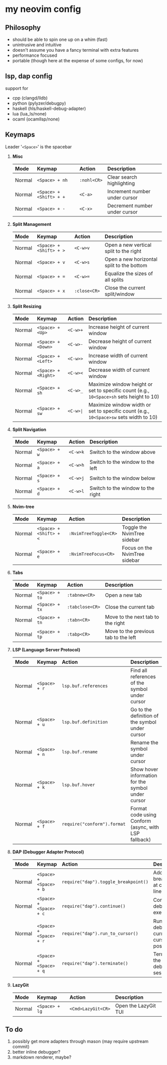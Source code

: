 # my neovim config
## Philosophy
- should be able to spin one up on a whim (fast)
- unintrusive and intuitive
- doesn't assume you have a fancy terminal with extra features
- performance focused
- portable (though here at the expense of some configs, for now)

## lsp, dap config
support for 
- cpp (clangd/lldb)
- python (pylyzer/debugpy)
- haskell (hls/haskell-debug-adapter)
- lua (lua\_ls/none)
- ocaml (ocamllsp/none)

## Keymaps
Leader '`<Space>`' is the spacebar

1.  **Misc**

    | Mode   | Keymap        | Action                      | Description                          |
    | :----- | :------------ | :-------------------------- | :----------------------------------- |
    | Normal | `<Space> + nh`    | `:nohl<CR>`                 | Clear search highlighting            |
    | Normal | `<Space> + <Shift> + + `     | `<C-a>`                     | Increment number under cursor        |
    | Normal | `<Space> + -`     | `<C-x>`                     | Decrement number under cursor        |

2.  **Split Management**

    | Mode   | Keymap        | Action                      | Description                                   |
    | :----- | :------------ | :-------------------------- | :-------------------------------------------- |
    | Normal | `<Space> + <Shift> + >`     | `<C-w>v`                    | Open a new vertical split to the right        |
    | Normal | `<Space> + v`     | `<C-w>s`                    | Open a new horizontal split to the bottom     |
    | Normal | `<Space> + =`     | `<C-w>=`                    | Equalize the sizes of all splits              |
    | Normal | `<Space> + x`     | `:close<CR>`                | Close the current split/window                |

3.  **Split Resizing**

    | Mode   | Keymap         | Action                      | Description                                         |
    | :----- | :------------- | :-------------------------- | :-------------------------------------------------- |
    | Normal | `<Space> + <Up>`     | `<C-w>+`                    | Increase height of current window                   |
    | Normal | `<Space> + <Down>`   | `<C-w>-`                    | Decrease height of current window                   |
    | Normal | `<Space> + <Left>`   | `<C-w>>`                    | Increase width of current window                    |
    | Normal | `<Space> + <Right>`  | `<C-w><`                    | Decrease width of current window                    |
    | Normal | `<Space> + sh`     | `<C-w>_`                    | Maximize window height or set to specific count (e.g., `10<Space>sh` sets height to 10) |
    | Normal | `<Space> + sw`     | `<C-w>\|`                   | Maximize window width or set to specific count (e.g., `10<Space>sw` sets width to 10)  |

4.  **Split Navigation**

    | Mode   | Keymap        | Action                      | Description                          |
    | :----- | :------------ | :-------------------------- | :----------------------------------- |
    | Normal | `<Space> + w`     | `<C-w>k`                    | Switch to the window above           |
    | Normal | `<Space> + a`     | `<C-w>h`                    | Switch to the window to the left     |
    | Normal | `<Space> + s`     | `<C-w>j`                    | Switch to the window below           |
    | Normal | `<Space> + d`     | `<C-w>l`                    | Switch to the window to the right    |

5.  **Nvim-tree**

    | Mode   | Keymap        | Action                      | Description                          |
    | :----- | :------------ | :-------------------------- | :----------------------------------- |
    | Normal | `<Space> + <Shift> + <`     | `:NvimTreeToggle<CR>`       | Toggle the NvimTree sidebar          |
    | Normal | `<Space> + e`     | `:NvimTreeFocus<CR>`        | Focus on the NvimTree sidebar        |

6.  **Tabs**

    | Mode   | Keymap        | Action                      | Description                          |
    | :----- | :------------ | :-------------------------- | :----------------------------------- |
    | Normal | `<Space> + to`    | `:tabnew<CR>`               | Open a new tab                       |
    | Normal | `<Space> + tx`    | `:tabclose<CR>`             | Close the current tab                |
    | Normal | `<Space> + tn`    | `:tabn<CR>`                 | Move to the next tab to the right    |
    | Normal | `<Space> + tp`    | `:tabp<CR>`                 | Move to the previous tab to the left |

7.  **LSP (Language Server Protocol)**

    | Mode   | Keymap        | Action                      | Description                                   |
    | :----- | :------------ | :-------------------------- | :-------------------------------------------- |
    | Normal | `<Space> + r`     | `lsp.buf.references`        | Find all references of the symbol under cursor |
    | Normal | `<Space> + u`     | `lsp.buf.definition`        | Go to the definition of the symbol under cursor |
    | Normal | `<Space> + n`     | `lsp.buf.rename`            | Rename the symbol under cursor                |
    | Normal | `<Space> + k`     | `lsp.buf.hover`             | Show hover information for the symbol under cursor |
    | Normal | `<Space> + f`     | `require("conform").format` | Format code using Conform (async, with LSP fallback) |

8.  **DAP (Debugger Adapter Protocol)**

    | Mode   | Keymap           | Action                              | Description                         |
    | :----- | :--------------- | :---------------------------------- | :---------------------------------- |
    | Normal | `<Space> + <Space> + b`  | `require("dap").toggle_breakpoint()`| Add/remove breakpoint at current line |
    | Normal | `<Space> + <Space> + c`  | `require("dap").continue()`         | Continue debugger execution         |
    | Normal | `<Space> + <Space> + r`  | `require("dap").run_to_cursor()`    | Run debugger to current cursor position |
    | Normal | `<Space> + <Space> + q`  | `require("dap").terminate()`        | Terminate the debugger session      |

9.  **LazyGit**

    | Mode   | Keymap        | Action                      | Description                          |
    | :----- | :------------ | :-------------------------- | :----------------------------------- |
    | Normal | `<Space> + lg`    | `<Cmd>LazyGit<CR>`          | Open the LazyGit TUI                 |


## To do
1. possibly get more adapters through mason (may require upstream commit)
2. better inline debugger?
3. markdown renderer, maybe?
